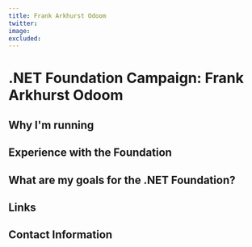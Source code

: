 ```yaml
---
title: Frank Arkhurst Odoom
twitter: 
image: 
excluded: 
---
```


# .NET Foundation Campaign: Frank Arkhurst Odoom



## Why I'm running




## Experience with the Foundation



## What are my goals for the .NET Foundation?



## Links


## Contact Information